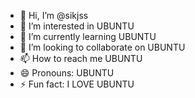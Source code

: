 - 👋 Hi, I’m @sikjss
- 👀 I’m interested in UBUNTU
- 🌱 I’m currently learning UBUNTU
- 💞️ I’m looking to collaborate on UBUNTU
- 📫 How to reach me UBUNTU
- 😄 Pronouns: UBUNTU
- ⚡ Fun fact: I LOVE UBUNTU

<!---
sikjss/sikjss is a ✨ special ✨ repository because its `README.md` (this file) appears on your GitHub profile.
You can click the Preview link to take a look at your changes.
--->
